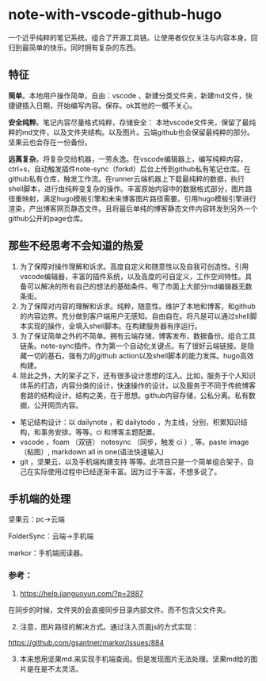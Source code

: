 # note-with-vscode-github-hugo
一个近乎纯粹的笔记系统。组合了开源工具链。让使用者仅仅关注与内容本身。回归到最简单的快乐。同时拥有复杂的东西。

## 特征
**简单**。本地用户操作简单，自由：vscode ，新建分类文件夹，新建md文件，快捷键插入日期，开始编写内容。保存。ok其他的一概不关心。

**安全纯粹**。笔记内容尽量格式纯粹，存储安全：
本地vscode文件夹，保留了最纯粹的md文件，以及文件夹结构。以及图片。云端github也会保留最纯粹的部分。坚果云也会存在一份备份。

**远离复杂**。将复杂交给机器，一劳永逸。在vscode编辑器上，编写纯粹内容，ctrl+s，自动触发插件note-sync（forkd）后台上传到github私有笔记仓库。在github私有仓库，触发工作流。在runner云端机器上下载最纯粹的数据，执行shell脚本，进行由纯粹变复杂的操作。丰富原始内容中的数据格式部分，图片路径重映射，满足hugo模板引擎和未来博客图片路径需要。引用hugo模板引擎进行渲染，产出博客网页静态文件。且将最后单纯的博客静态文件内容转发到另外一个github公开的page仓库。

## 那些不经思考不会知道的热爱
1. 为了保障对操作理解和诉求。高度自定义和随意性以及自我可创造性。引用vscode编辑器，丰富的插件系统，以及高度的可自定义，工作空间特性。具备可以解决的所有自己的想法的基础条件。甩了市面上大部分md编辑器无数条街。
2. 为了保障对内容的理解和诉求。纯粹，随意性。维护了本地和博客，和github的内容边界。充分做到客户端用户无感知。自由自在。将凡是可以通过shell脚本实现的操作，全填入shell脚本。在构建服务器有序运行。
3. 为了保证简单之外的不简单。拥有云端存储，博客发布，数据备份。组合工具链条。note-sync插件。作为第一个自动化关键点。有了很好云端链接。是隐藏一切的基石。强有力的github action以及shell脚本的能力发挥。hugo高效构建。
4. 除此之外，大的架子之下，还有很多设计思想的注入。比如，服务于个人知识体系的打造，内容分类的设计，快速操作的设计。以及服务于不同于传统博客套路的结构设计。结构之美，在于思想。github内容存储，公私分离。私有数据，公开网页内容。
- 笔记结构设计：以 dailynote ，和 dailytodo ，为主线，分别，积累知识结构，和事务安排。等等。ci 和博客主题配置。
- vscode ，foam （双链） notesync （同步，触发 ci ）, 等。paste image （粘图）, markdown all in one(语法快速输入)
- git ，坚果云，以及手机端构建支持
等等。此项目只是一个简单组合架子，自己在实际使用过程中已经逐渐丰富。因为过于丰富，不想多说了。

## 手机端的处理
坚果云：pc->云端

FolderSync：云端->手机端

markor：手机端阅读器。

### 参考：
1. https://help.jianguoyun.com/?p=2887

在同步的时候，文件夹的会直接同步目录内部文件。而不包含父文件夹。

2. 注意，图片路径的解决方式。通过注入页面js的方式实现：

https://github.com/gsantner/markor/issues/884

3. 本来想用坚果md.来实现手机端查阅。但是发现图片无法处理。坚果md给的图片是在是不太灵活。
